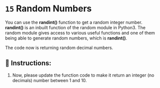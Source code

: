 # `15` Random Numbers

You can use the **randint()** function to get a random integer number. **randint()** is an inbuilt function of the random module in Python3.
The random module gives access to various useful functions and one of them being able to generate random numbers, which is **randint()**.

The code now is returning random decimal numbers.

## 📝 Instructions:

1. Now, please update the function code to make it return an integer (no decimals) number between 1 and 10.



